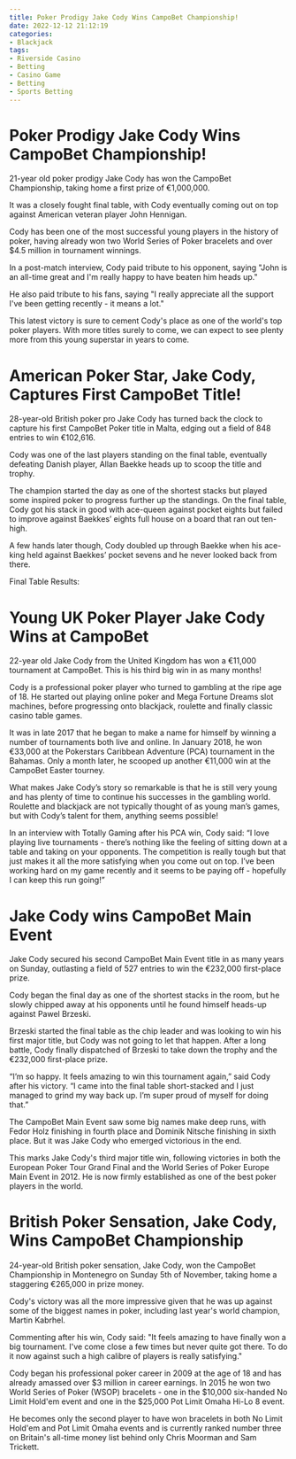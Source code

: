 ```yaml
---
title: Poker Prodigy Jake Cody Wins CampoBet Championship!
date: 2022-12-12 21:12:19
categories:
- Blackjack
tags:
- Riverside Casino
- Betting
- Casino Game
- Betting
- Sports Betting
---
```



#  Poker Prodigy Jake Cody Wins CampoBet Championship!

21-year old poker prodigy Jake Cody has won the CampoBet Championship, taking home a first prize of €1,000,000.

It was a closely fought final table, with Cody eventually coming out on top against American veteran player John Hennigan.

Cody has been one of the most successful young players in the history of poker, having already won two World Series of Poker bracelets and over $4.5 million in tournament winnings.

In a post-match interview, Cody paid tribute to his opponent, saying "John is an all-time great and I'm really happy to have beaten him heads up."

He also paid tribute to his fans, saying "I really appreciate all the support I've been getting recently - it means a lot."

This latest victory is sure to cement Cody's place as one of the world's top poker players. With more titles surely to come, we can expect to see plenty more from this young superstar in years to come.

#  American Poker Star, Jake Cody, Captures First CampoBet Title!

28-year-old British poker pro Jake Cody has turned back the clock to capture his first CampoBet Poker title in Malta, edging out a field of 848 entries to win €102,616.

Cody was one of the last players standing on the final table, eventually defeating Danish player, Allan Baekke heads up to scoop the title and trophy.

The champion started the day as one of the shortest stacks but played some inspired poker to progress further up the standings. On the final table, Cody got his stack in good with ace-queen against pocket eights but failed to improve against Baekkes’ eights full house on a board that ran out ten-high.

A few hands later though, Cody doubled up through Baekke when his ace-king held against Baekkes’ pocket sevens and he never looked back from there.

Final Table Results:

#  Young UK Poker Player Jake Cody Wins at CampoBet

22-year old Jake Cody from the United Kingdom has won a €11,000 tournament at CampoBet. This is his third big win in as many months!

Cody is a professional poker player who turned to gambling at the ripe age of 18. He started out playing online poker and Mega Fortune Dreams slot machines, before progressing onto blackjack, roulette and finally classic casino table games.

It was in late 2017 that he began to make a name for himself by winning a number of tournaments both live and online. In January 2018, he won €33,000 at the Pokerstars Caribbean Adventure (PCA) tournament in the Bahamas. Only a month later, he scooped up another €11,000 win at the CampoBet Easter tourney.

What makes Jake Cody’s story so remarkable is that he is still very young and has plenty of time to continue his successes in the gambling world. Roulette and blackjack are not typically thought of as young man’s games, but with Cody’s talent for them, anything seems possible!

In an interview with Totally Gaming after his PCA win, Cody said: “I love playing live tournaments - there’s nothing like the feeling of sitting down at a table and taking on your opponents. The competition is really tough but that just makes it all the more satisfying when you come out on top. I’ve been working hard on my game recently and it seems to be paying off - hopefully I can keep this run going!”

#  Jake Cody wins CampoBet Main Event

Jake Cody secured his second CampoBet Main Event title in as many years on Sunday, outlasting a field of 527 entries to win the €232,000 first-place prize.

Cody began the final day as one of the shortest stacks in the room, but he slowly chipped away at his opponents until he found himself heads-up against Pawel Brzeski.

Brzeski started the final table as the chip leader and was looking to win his first major title, but Cody was not going to let that happen. After a long battle, Cody finally dispatched of Brzeski to take down the trophy and the €232,000 first-place prize.

“I’m so happy. It feels amazing to win this tournament again,” said Cody after his victory. “I came into the final table short-stacked and I just managed to grind my way back up. I’m super proud of myself for doing that.”

The CampoBet Main Event saw some big names make deep runs, with Fedor Holz finishing in fourth place and Dominik Nitsche finishing in sixth place. But it was Jake Cody who emerged victorious in the end.

This marks Jake Cody's third major title win, following victories in both the European Poker Tour Grand Final and the World Series of Poker Europe Main Event in 2012. He is now firmly established as one of the best poker players in the world.

#  British Poker Sensation, Jake Cody, Wins CampoBet Championship

24-year-old British poker sensation, Jake Cody, won the CampoBet Championship in Montenegro on Sunday 5th of November, taking home a staggering €265,000 in prize money.

Cody's victory was all the more impressive given that he was up against some of the biggest names in poker, including last year's world champion, Martin Kabrhel.

Commenting after his win, Cody said: "It feels amazing to have finally won a big tournament. I've come close a few times but never quite got there. To do it now against such a high calibre of players is really satisfying."

Cody began his professional poker career in 2009 at the age of 18 and has already amassed over $3 million in career earnings. In 2015 he won two World Series of Poker (WSOP) bracelets - one in the $10,000 six-handed No Limit Hold'em event and one in the $25,000 Pot Limit Omaha Hi-Lo 8 event.

He becomes only the second player to have won bracelets in both No Limit Hold'em and Pot Limit Omaha events and is currently ranked number three on Britain's all-time money list behind only Chris Moorman and Sam Trickett.